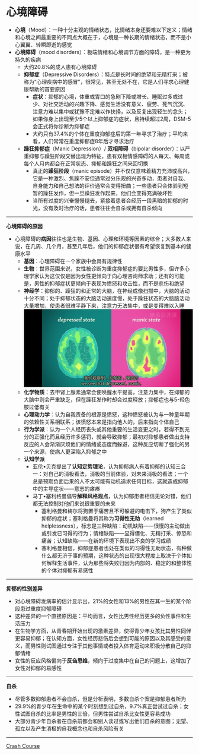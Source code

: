 # 心境障碍
* **心境**（Mood）：一种十分主观的情绪状态，比情绪本身还要难以下定义；情绪和心境之间最重要的不同点大概在于，心境是一种长期的情绪状态，而不是小心翼翼、转瞬即逝的感觉
* **心境障碍**（mood disorders）：极端情绪和心境调节方面的障碍，是一种更为持久的疾病
  * 大约20.8%的成人患有心境障碍
  * **抑郁症**（Depressive Disorders）：特点是长时间的绝望和无精打采；被称为“心理疾病中的感冒”，很常见，甚至无处不在，它是人们寻求心理健康帮助的首要原因
    * **症状**：抑郁的心境，体重或胃口的急剧下降或增长、睡眠过多或过少、对社交活动的兴趣下降、感觉生活没有意义、疲劳、死气沉沉、注意力难以集中或犹豫不定难以作抉择，以及反复出现轻生的念头；如果你身上出现至少5个以上抑郁症的症状，且持续超过2周，DSM-5会正式将你诊断为抑郁症
    * 大约只有37.4%的个体在重度抑郁症后的第一年寻求了治疗；平均来看，人们常常在重度抑郁症8年后才寻求治疗
  * **躁狂抑郁症**（Manic Depression）/ **双相障碍**（bipolar disorder）：以严重抑郁与躁狂阶段交替出现为特征，患有双相情感障碍的人每天、每周或每个人月内都会在正常状态、抑郁和躁狂之间来回切换
    * 真正的**躁狂阶段**（manic episode）并不仅仅意味着精力充沛或高兴，它是一种激烈、焦躁不安但通常过分乐观的兴奋多动，患者对自我、自身能力和自己想法的评价通常会变得扭曲；一些患者只会体验到短暂的躁狂发作，但一旦躁狂发作起来，他们会变得充满破坏性
    * 当所有过度的兴奋慢慢褪去，紧接着患者会经历一段黑暗的抑郁的时光，没有及时治疗的话，患者往往会自杀或拥有自杀倾向
---
**心境障碍的原因**
* 心境障碍的**病因**往往也是生物、基因、心理和环境等因素的综合；大多数人来说，在几周、几个月，甚至几年后，他们的抑郁症状很有希望恢复到基本的健康水平
  * **基因**：心理障碍在一个家族中会具有规律性
  * **生物**：世界范围来说，女性被诊断为重度抑郁症的要比男性多，但许多心理学家认为这仅仅是因为女性更倾向于向心理咨询师求助；还有的可能是，男性的抑郁症状更倾向于表现为愤怒和攻击性，而不是悲伤和绝望
  * **神经学**：抑郁的、躁狂的和正常的大脑，在神经成像扫描中，大脑的活动十分不同；处于抑郁状态的大脑活动速度慢，处于躁狂状态的大脑脑活动大量增加，使患者很难平静下来，注意力无法集中，或是变得难以入睡
![](images/Manic%20Depression.png)
  * **化学物质**：去甲肾上腺素通常会使唤醒水平提高，注意力集中，在抑郁的大脑中则会严重缺乏，但在躁狂发作时却会过度释放；抑郁症也与5-羟色胺过低有关
  * **心理动力学**：认为自我责备的根源是愤怒，这种愤怒被认为与一种童年期的依赖性关系相联系；该愤怒本来是指向他人的，后来指向个体自己
  * **行为学派**：认为一个人经历丧失或其他重要的生活变更之时，若得不到充分的正强化而且经历许多惩罚，就会导致抑郁；最初对抑郁患者做出支持反应的人会渐渐厌烦他们的情绪或态度而躲避，这种反应切断了强化的另一个来源，使病人更深陷入抑郁之中
  * **认知学派**
    * 亚伦•贝克提出了**认知定势理论**，认为抑郁病人有着抑郁的认知三合一：对自己的消极看法，消极的当前体验，对未来消极的看法；一个总是预期负面后果的人不太可能有动机追求任何目标，这就造成抑郁中的主导症状——意志的瘫痪
    * 马丁•塞利格曼倡导**解释风格观点**，认为抑郁患者相信无论对错，他们都无法控制对他们来说很重要的未来
      * 塞利格曼和梅尔将狗置于痛苦且不可躲避的电击下，狗产生了类似抑郁的症状；塞利格曼将其称为**习得性无助**（learned helplessness），标志是三种缺陷：动机缺陷——很慢的主动做出或引发已习得的行为；情绪缺陷——显得僵化、无精打采、惊恐和痛苦；认知缺陷——在新的环境下表现出不良的学习成绩
      * 塞利格曼相信，抑郁症患者也处在类似的习得性无助状态，有种做什么都无济于事的预期，这种状态的出现很大程度上取决于个体如何解释生活事件，认为那些将失败归因为内部的、稳定的和整体性的个体对抑郁有易感性
 ---
 **抑郁的性别差异**
 * 对心境障碍发病率的估计显示出，21%的女性和13%的男性在其一生的某个阶段患过重度抑郁障碍
 * 这种差异的一个直接原因是：平均而言，女性比男性经历更多的负性事件和生活压力
 * 在生物学方面，从青春期开始出现的激素差异，使得青少年女孩比其男性同伴更容易抑郁；在认知方面，女性经历悲伤后会想到可能的原因以及其感受的意义，而男性则试图通过专注于其他事情或者投入体育运动来积极分散自己的抑郁情绪
 * 女性的反应风格偏向于**反刍思维**，倾向于过度集中在自己的问题上，这增加了女性对抑郁的易感性
 ---
 **自杀**
 * 尽管多数抑郁患者不会自杀，但是分析表明，多数自杀个案是抑郁患者所为
 * 29.9%的青少年在生命中的某个时刻想到过自杀，9.7%真正尝试过自杀；女性试图自杀的比率是男性的三倍，但男性尝试自杀比女性更容易成功
 * 大部分青少年自杀者在自杀前都会和别人谈过或写出他们自杀的意图；无望、孤立以及产生消极的自我概念也和自杀风险有关
---
[Crash Course](https://www.bilibili.com/video/BV1Ax411N75Q?p=31)
